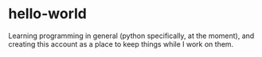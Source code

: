 # hello-world
Learning programming in general (python specifically, at the moment), and creating this account as a place to keep things while I work on them.
